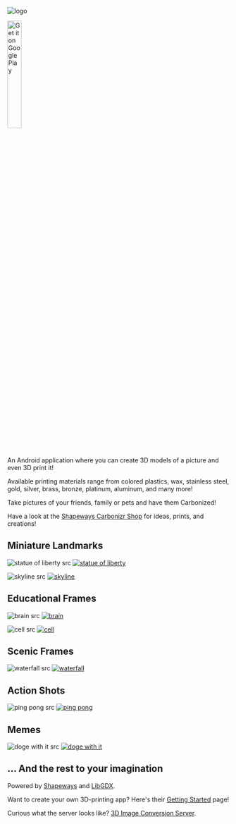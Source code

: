 [logo]: http://imgur.com/H0zXpAa.jpg "Logo"
[brain src]: http://i.imgur.com/SxaK0oh.jpg "Brain Source"
[brain]: http://imgur.com/gjB3z0n.jpg "Brain"
[doge with it src]: http://i.imgur.com/CTVes2t.png "Doge With It Source"
[doge with it]: http://imgur.com/b4hoaDi.jpg "Doge With It"
[statue of liberty src]: http://i.imgur.com/QdsRE66.jpg "Statur of Liberty Source"
[statue of liberty]: http://imgur.com/7sHz9Y7.jpg "Statue of Liberty"
[cell src]: http://i.imgur.com/OfXEvDD.png "Cell Source"
[cell]: http://imgur.com/HjcW0lV.jpg "Cell"
[waterfall src]: http://i.imgur.com/WgAvyDa.jpg "Waterfall Source"
[waterfall]: http://imgur.com/QJcVYZs.jpg "Waterfall"
[ping pong src]: http://i.imgur.com/1dZLUIg.jpg "Ping Pong Source"
[ping pong]: http://imgur.com/NrXhtoG.jpg "Ping Pong"
[skyline src]: http://i.imgur.com/WAzEeIi.jpg "Skyline Source"
[skyline]: http://imgur.com/AY2SQla.jpg "Skyline"
[many doge]: http://imgur.com/xu9IuLN.jpg "Many Doge"
[samples]: http://imgur.com/cKBGzUo.jpg "Samples"
[size reference]: http://imgur.com/WiZprvx.jpg "Size Reference"

![logo][logo]

<a href='https://play.google.com/store/apps/details?id=xyz.igorgee.imagecreator3d&hl=en&utm_source=global_co&utm_medium=prtnr&utm_content=Mar2515&utm_campaign=PartBadge&pcampaignid=MKT-Other-global-all-co-prtnr-py-PartBadge-Mar2515-1'><img alt='Get it on Google Play' src='https://play.google.com/intl/en_us/badges/images/generic/en_badge_web_generic.png' height='25%' width='25%'/></a>

An Android application where you can create 3D models of a picture and even 3D print it!

Available printing materials range from colored plastics, wax, stainless steel, gold, silver, brass,
bronze, platinum, aluminum, and many more!

Take pictures of your friends, family or pets and have them Carbonized!

Have a look at the [Shapeways Carbonizr Shop](https://www.shapeways.com/shops/carbonizr "Carbonizr Shop") for ideas, prints, and creations!

## Miniature Landmarks
![statue of liberty src][statue of liberty src]
[![statue of liberty][statue of liberty]](https://www.shapeways.com/product/33JYZLNNE/statue-of-liberty?optionId=59785296)

![skyline src][skyline src]
[![skyline][skyline]](https://www.shapeways.com/product/A2MK49G6W/manhattan-skyline?optionId=59785191)

## Educational Frames
![brain src][brain src]
[![brain][brain]](https://www.shapeways.com/product/BZTTT2A28/brain?optionId=59785142)

![cell src][cell src]
[![cell][cell]](https://www.shapeways.com/product/AX2J57QS2/cell?optionId=59785090)

## Scenic Frames
![waterfall src][waterfall src]
[![waterfall][waterfall]](https://www.shapeways.com/product/7MLGPYJLQ/hopetoun-waterfall?optionId=59785347)

## Action Shots
![ping pong src][ping pong src]
[![ping pong][ping pong]](https://www.shapeways.com/product/BM2JK6YPC/ping-pong?optionId=59785482)

## Memes
![doge with it src][doge with it src]
[![doge with it][doge with it]](https://www.shapeways.com/product/XTGSMS82C/doge-with-it?optionId=59785033)

## ... And the rest to your imagination
Powered by [Shapeways](http://www.shapeways.com/ "Shapeways") and [LibGDX](https://github.com/libgdx/libgdx "LibGDX").

Want to create your own 3D-printing app? Here's their [Getting Started](http://developers.shapeways.com/) page!

Curious what the server looks like? [3D Image Conversion Server](https://github.com/IgorGee/3D-Image-Conversion-Server).
